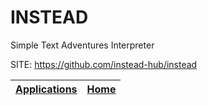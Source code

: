# INSTEAD
 
 Simple Text Adventures Interpreter
 
 SITE: https://github.com/instead-hub/instead

 | [Applications](https://portable-linux-apps.github.io/apps.html) | [Home](https://portable-linux-apps.github.io)
 | --- | --- |
